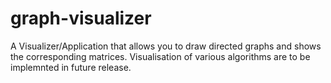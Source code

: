 # graph-visualizer
A Visualizer/Application that allows you to draw directed graphs and shows the corresponding matrices. Visualisation of various algorithms are to be implemnted in future release.
